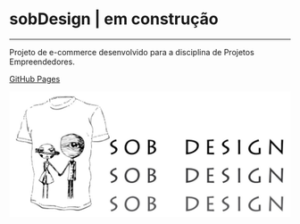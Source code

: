 # sobDesign | em construção
---
Projeto de e-commerce desenvolvido para a disciplina de Projetos Empreendedores.

[GitHub Pages](https://femoli.github.io/sobDesign_site/)

![sobDesign-capa](/img/art/capa2.jpg)
